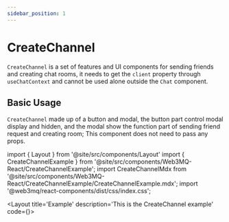 ```yaml
---
sidebar_position: 1
---
```


# CreateChannel

`CreateChannel` is a set of features and UI components for sending friends and creating chat rooms, it needs to get the `client` property through `useChatContext` and cannot be used alone outside the `Chat` component.

## Basic Usage
`CreateChannel` made up of a button and modal, the button part control modal display and hidden, and the modal show the function part of sending friend request and creating room; This component does not need to pass any props.

import { Layout } from '@site/src/components/Layout'
import { CreateChannelExample } from '@site/src/components/Web3MQ-React/CreateChannelExample';
import CreateChannelMdx from '@site/src/components/Web3MQ-React/CreateChannelExample/CreateChannelExample.mdx';
import '@web3mq/react-components/dist/css/index.css';

<Layout
title='Example'
description='This is the CreateChannel example'
code={<CreateChannelMdx />}>
<CreateChannelExample />
</Layout>

